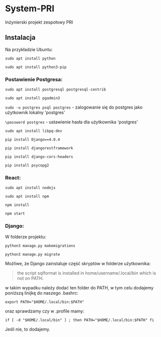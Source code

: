 # System-PRI

Inżynierski projekt zespołowy PRI

## Instalacja

Na przykładzie Ubuntu:

`sudo apt install python`

`sudo apt install python3-pip`

### Postawienie Postgresa:

`sudo apt install postgresql postgresql-contrib`

`sudo apt install pgadmin3`

`sudo -u postgres psql postgres` - zalogowanie się do postgres jako użytkownik lokalny 'postgres'

`\password postgres` - ustawienie hasła dla użytkownika 'postgres'

`sudo apt install libpq-dev`

`pip install Django==4.0.4`

`pip install djangorestframework`

`pip install django-cors-headers`

`pip install psycopg2`

### React:

`sudo apt install nodejs`

`sudo apt install npm`

`npm install`

`npm start`

### Django:

W folderze projektu:

`python3 manage.py makemigrations`

`python3 manage.py migrate`

Możliwe, że Django zainstaluje część skryptów w folderze użytkownika:

>the script sqlformat is installed in home/username/.local/bin which is not on PATH.

w takim wypadku należy dodać ten folder do PATH, w tym celu dodajemy poniższą linijkę do naszego .bashrc:

`export PATH="$HOME/.local/bin:$PATH"`

oraz sprawdzamy czy w .profile mamy:

`if [ -d "$HOME/.local/bin" ] ; then
    PATH="$HOME/.local/bin:$PATH"
fi`

Jeśli nie, to dodajemy.
